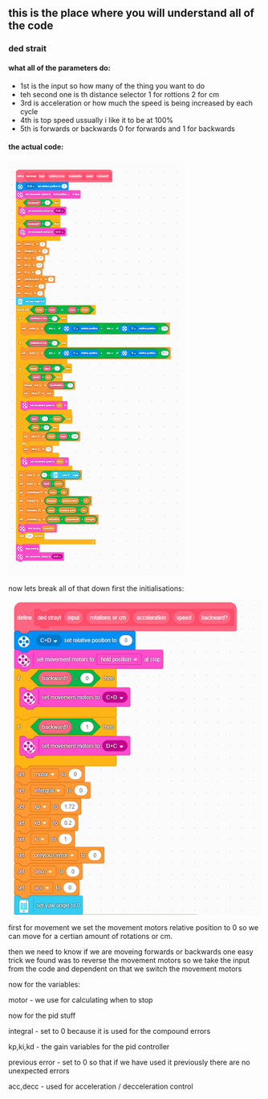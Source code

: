 ## this is the place where you will understand all of the code
### ded strait
#### what all of the parameters do:
 - 1st   is the input so how many of the thing you want to do
 - teh second one is th distance selector 1 for rottions 2 for cm
 - 3rd is acceleration or how much the speed is being increased by each cycle
 - 4th is top speed ussually i like it to be at 100%
 - 5th is forwards or backwards 0 for forwards and 1 for backwards
#### the actual code:
![alt text](https://github.com/nusp09/kscs_fll/blob/main/2024-2025-submergerd/pictures/ded_strait_v2_full.png)

now lets break all of that down
first the initialisations:

![alt text](https://github.com/nusp09/kscs_fll/blob/main/2024-2025-submergerd/pictures/ded_strait_initialisation.png)

first for movement we set the movement motors relative position to 0 so we can move for a certian amount of 
rotations or cm.

then we need to know if we are moveing forwards or backwards one easy trick we found was to reverse the movement motors
so we take the input from the code and dependent on that we switch the movement motors

now for the variables:

motor - we use for calculating when to stop

now for the pid stuff

integral - set to 0 because it is used for the compound errors

kp,ki,kd - the gain variables for the pid controller

previous error - set to 0 so that if we have used it previously there are no unexpected errors

acc,decc - used for acceleration / decceleration control
